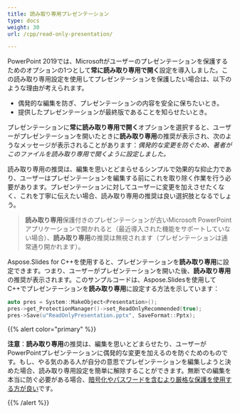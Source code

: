 ```yaml
---
title: 読み取り専用プレゼンテーション
type: docs
weight: 30
url: /cpp/read-only-presentation/

---
```


PowerPoint 2019では、Microsoftがユーザーのプレゼンテーションを保護するためのオプションの1つとして**常に読み取り専用で開く**設定を導入しました。この読み取り専用設定を使用してプレゼンテーションを保護したい場合は、以下のような理由が考えられます。

- 偶発的な編集を防ぎ、プレゼンテーションの内容を安全に保ちたいとき。
- 提供したプレゼンテーションが最終版であることを知らせたいとき。

プレゼンテーションに**常に読み取り専用で開く**オプションを選択すると、ユーザーがプレゼンテーションを開いたときに**読み取り専用**の推奨が表示され、次のようなメッセージが表示されることがあります：*偶発的な変更を防ぐため、著者がこのファイルを読み取り専用で開くように設定しました。*

読み取り専用の推奨は、編集を思いとどまらせるシンプルで効果的な抑止力であり、ユーザーはプレゼンテーションを編集する前にこれを取り除く作業を行う必要があります。プレゼンテーションに対してユーザーに変更を加えさせたくなく、これを丁寧に伝えたい場合、読み取り専用の推奨は良い選択肢となるでしょう。

> **読み取り専用**保護付きのプレゼンテーションが古いMicrosoft PowerPointアプリケーションで開かれると（最近導入された機能をサポートしていない場合）、**読み取り専用**の推奨は無視されます（プレゼンテーションは通常通り開かれます）。

Aspose.Slides for C++を使用すると、プレゼンテーションを**読み取り専用**に設定できます。つまり、ユーザーがプレゼンテーションを開いた後、**読み取り専用**の推奨が表示されます。このサンプルコードは、Aspose.Slidesを使用してC++でプレゼンテーションを**読み取り専用**に設定する方法を示しています：

``` cpp
auto pres = System::MakeObject<Presentation>();
pres->get_ProtectionManager()->set_ReadOnlyRecommended(true);
pres->Save(u"ReadOnlyPresentation.pptx", SaveFormat::Pptx);
```

{{% alert color="primary" %}} 

**注意**：**読み取り専用**の推奨は、編集を思いとどまらせたり、ユーザーがPowerPointプレゼンテーションに偶発的な変更を加えるのを防ぐためのものです。もし、やる気のある人が自分の意思でプレゼンテーションを編集しようと決めた場合、読み取り専用設定を簡単に解除することができます。無断での編集を本当に防ぐ必要がある場合、[暗号化やパスワードを含むより厳格な保護を使用する方が良い](https://docs.aspose.com/slides/cpp/password-protected-presentation/)です。 

{{% /alert %}} 
